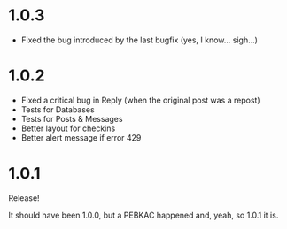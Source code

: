 # 1.0.3

- Fixed the bug introduced by the last bugfix (yes, I know... sigh...)

# 1.0.2

- Fixed a critical bug in Reply (when the original post was a repost)
- Tests for Databases
- Tests for Posts & Messages
- Better layout for checkins
- Better alert message if error 429

# 1.0.1

Release!

It should have been 1.0.0, but a PEBKAC happened and, yeah, so 1.0.1 it is.

